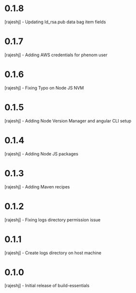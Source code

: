 # 0.1.8
[rajeshj] - Updating Id_rsa.pub data bag item fields 
# 0.1.7
[rajeshj] - Adding AWS credentials for phenom user
# 0.1.6
[rajeshj] - Fixing Typo on Node JS NVM
# 0.1.5
[rajeshj] - Adding Node Version Manager and angular CLI setup 
# 0.1.4
[rajeshj] - Adding Node JS packages
# 0.1.3
[rajeshj] - Adding Maven recipes
# 0.1.2
[rajeshj] - Fixing logs directory permission issue
# 0.1.1
[rajeshj] - Create logs directory on host machine
# 0.1.0
[rajeshj] - Initial release of build-essentials
